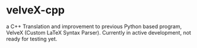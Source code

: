 ﻿# velveX-cpp

a C++ Translation and improvement to previous Python based program, VelveX (Custom LaTeX Syntax Parser). Currently in active development, not ready for testing yet.
